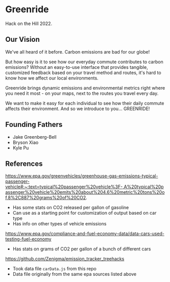 # Greenride

Hack on the Hill 2022.

## Our Vision

We've all heard of it before. Carbon emissions are bad for our globe!

But how easy is it to see how our everyday commute contributes to carbon emissions? Without an easy-to-use interface that provides tangible, customized feedback based on your travel method and routes, it's hard to know how we affect our local environments.

Greenride brings dynamic emissions and environmental metrics right where you need it most - on your maps, next to the routes you travel every day.

We want to make it easy for each individual to see how their daily commute affects their environment. And so we introduce to you... GREENRIDE!

## Founding Fathers

- Jake Greenberg-Bell
- Bryson Xiao
- Kyle Pu

## References

https://www.epa.gov/greenvehicles/greenhouse-gas-emissions-typical-passenger-vehicle#:~:text=typical%20passenger%20vehicle%3F-,A%20typical%20passenger%20vehicle%20emits%20about%204.6%20metric%20tons%20of,8%2C887%20grams%20of%20CO2.

- Has some stats on CO2 released per gallon of gasoline
- Can use as a starting point for customization of output based on car type
- Has info on other types of vehicle emissions

https://www.epa.gov/compliance-and-fuel-economy-data/data-cars-used-testing-fuel-economy

- Has stats on grams of CO2 per gallon of a bunch of different cars

https://github.com/Zenigma/emission_tracker_treehacks

- Took data file `carData.js` from this repo
- Data file originally from the same epa sources listed above
